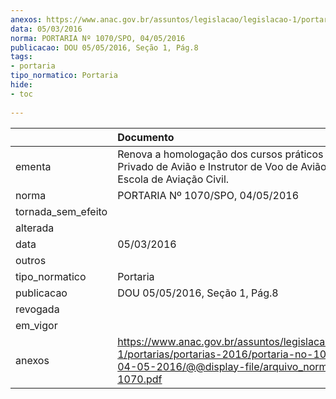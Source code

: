 ```yaml
---
anexos: https://www.anac.gov.br/assuntos/legislacao/legislacao-1/portarias/portarias-2016/portaria-no-1070-spo-04-05-2016/@@display-file/arquivo_norma/PA2016-1070.pdf
data: 05/03/2016
norma: PORTARIA Nº 1070/SPO, 04/05/2016
publicacao: DOU 05/05/2016, Seção 1, Pág.8
tags:
- portaria
tipo_normatico: Portaria
hide: 
- toc 
 
---
```


|                    | Documento                                                                                                                                                      |
|:-------------------|:---------------------------------------------------------------------------------------------------------------------------------------------------------------|
| ementa             | Renova a homologação dos cursos práticos de Piloto Privado de Avião e Instrutor de Voo de Avião da AHV Escola de Aviação Civil.                                |
| norma              | PORTARIA Nº 1070/SPO, 04/05/2016                                                                                                                               |
| tornada_sem_efeito |                                                                                                                                                                |
| alterada           |                                                                                                                                                                |
| data               | 05/03/2016                                                                                                                                                     |
| outros             |                                                                                                                                                                |
| tipo_normatico     | Portaria                                                                                                                                                       |
| publicacao         | DOU 05/05/2016, Seção 1, Pág.8                                                                                                                                 |
| revogada           |                                                                                                                                                                |
| em_vigor           |                                                                                                                                                                |
| anexos             | https://www.anac.gov.br/assuntos/legislacao/legislacao-1/portarias/portarias-2016/portaria-no-1070-spo-04-05-2016/@@display-file/arquivo_norma/PA2016-1070.pdf |